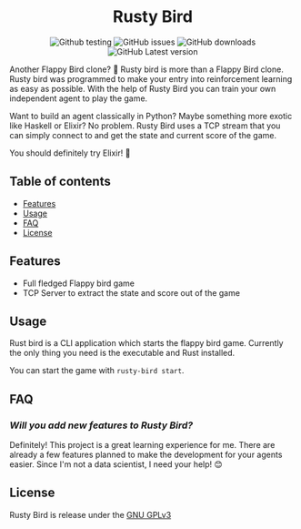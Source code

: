 <div align="center">

# Rusty Bird

![Github testing](https://github.com/mawilms/rusty-bird/actions/workflows/testing.yml/badge.svg)
![GitHub issues](https://img.shields.io/github/issues/mawilms/rusty-bird)
![GitHub downloads](https://img.shields.io/github/downloads/mawilms/rusty-bird/total)
![GitHub Latest version](https://img.shields.io/github/v/release/mawilms/rusty-bird?include_prereleases)

</div>

Another Flappy Bird clone? :duck: Rusty bird is more than a Flappy Bird clone. Rusty bird was programmed to make your entry into reinforcement learning as easy as possible. With the help of Rusty Bird you can train your own independent agent to play the game.

Want to build an agent classically in Python?
Maybe something more exotic like Haskell or Elixir? No problem. Rusty Bird uses a TCP stream that you can simply connect to and get the state and current score of the game.

You should definitely try Elixir! :eyes:

## Table of contents

- [Features](#features)
- [Usage](#usage)
- [FAQ](#faq)
- [License](#license)

## Features

- Full fledged Flappy bird game
- TCP Server to extract the state and score out of the game

## Usage

Rust bird is a CLI application which starts the flappy bird game. Currently the only thing you need is the executable and Rust installed.

You can start the game with `rusty-bird start`.

## FAQ

### **_Will you add new features to Rusty Bird?_**

Definitely! This project is a great learning experience for me. There are already a few features planned to make the development for your agents easier. Since I'm not a data scientist, I need your help! :blush:

## License

Rusty Bird is release under the [GNU GPLv3](https://github.com/mawilms/rusty-bird/blob/main/LICENSE)
